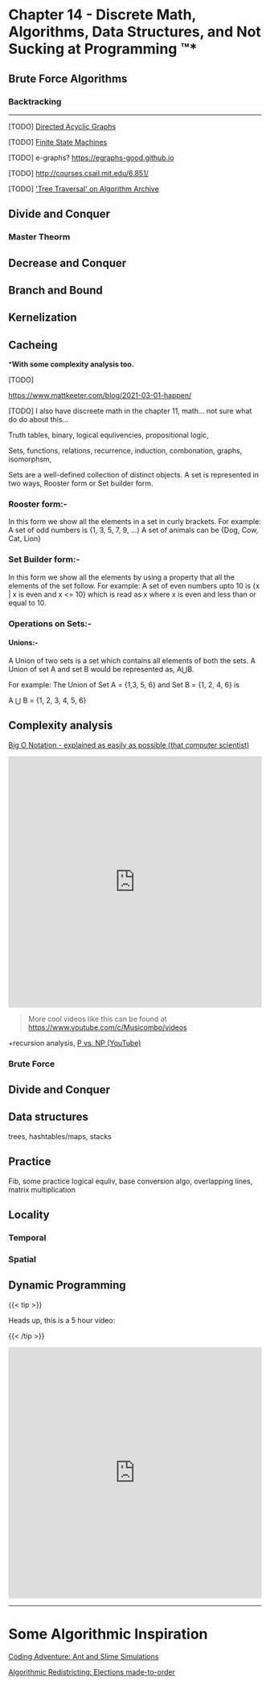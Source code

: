# Chapter 14 - Discrete Math, Algorithms, Data Structures, and Not Sucking at Programming ™*



## Brute Force Algorithms

### Backtracking

---

[TODO] [Directed Acyclic Graphs](https://en.wikipedia.org/wiki/Directed_acyclic_graph) 

[TODO] [Finite State Machines](https://en.wikipedia.org/wiki/Finite-state_machine)

[TODO] e-graphs? https://egraphs-good.github.io

[TODO] http://courses.csail.mit.edu/6.851/

[TODO]  ['Tree Traversal' on Algorithm Archive](https://www.algorithm-archive.org/contents/tree_traversal/tree_traversal.html)

## Divide and Conquer

### Master Theorm

## Decrease and Conquer



## Branch and Bound



## Kernelization



## Cacheing







***With some complexity analysis too.**

[TODO]

https://www.mattkeeter.com/blog/2021-03-01-happen/

[TODO] I also have discreete math in the chapter 11, math... not sure what do do about this...

Truth tables, binary, logical equlivencies, propositional logic,

Sets, functions, relations, recurrence, induction, combonation, graphs, isomorphsm,

Sets are a well-defined collection of distinct objects. A set is represented in two ways, Rooster form or Set builder form.

### Rooster form:-

In this form we show all the elements in a set in curly brackets.
For example: 
A set of odd numbers is {1, 3, 5, 7, 9, ...)
A set of animals can be {Dog, Cow, Cat, Lion}

### Set Builder form:-

In this form we show all the elements by using a property that all the elements of the set follow.
For example:
A set of even numbers upto 10 is {x | x is even and x <= 10}
which is read as x where x is even and less than or equal to 10.

### Operations on Sets:-

#### Unions:-

A Union of two sets is a set which contains all elements of both the sets. A Union of set A and set B would be represented as, A⋃B.

For example:
The Union of Set A = {1,3, 5, 6} and Set B = {1, 2, 4, 6} is

A ⋃ B = {1, 2, 3, 4, 5, 6}

## Complexity analysis

[Big O Notation - explained as easily as possible (that computer scientist)](/home/vega/Downloads/newDrums)

<iframe width="100%" height="500" src="https://www.youtube.com/embed/LOZTuMds3LM" frameborder="0" allow="accelerometer; autoplay; clipboard-write; encrypted-media; gyroscope; picture-in-picture" allowfullscreen></iframe>

> More cool videos like this can be found at https://www.youtube.com/c/Musicombo/videos

+recursion analysis, [P vs. NP (YouTube)](https://www.youtube.com/watch?v=YX40hbAHx3s)

### Brute Force

## Divide and Conquer



## Data structures

trees, hashtables/maps, stacks

## Practice

Fib, some practice logical equliv, base conversion algo, overlapping lines, matrix multiplication

## Locality

### Temporal

### Spatial

## Dynamic Programming

{{< tip >}}

Heads up, this is a 5 hour video:

{{< /tip >}}

<iframe width="100%" height="500" src="https://www.youtube.com/embed/oBt53YbR9Kk" frameborder="0" allow="accelerometer; autoplay; clipboard-write; encrypted-media; gyroscope; picture-in-picture" allowfullscreen></iframe>

---

# Some Algorithmic Inspiration

[Coding Adventure: Ant and Slime Simulations](https://www.youtube.com/watch?v=9DiHy5ZHzN0)

[Algorithmic Redistricting: Elections made-to-order](https://www.youtube.com/watch?v=9DiHy5ZHzN0)

